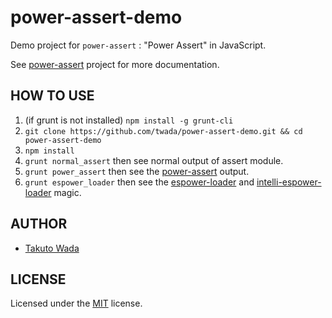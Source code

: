 power-assert-demo
================================

Demo project for `power-assert` : "Power Assert" in JavaScript.

See [power-assert](http://github.com/twada/power-assert) project for more documentation.


HOW TO USE
---------------------------------------

1. (if grunt is not installed) `npm install -g grunt-cli`
2. `git clone https://github.com/twada/power-assert-demo.git && cd power-assert-demo`
3. `npm install`
4. `grunt normal_assert` then see normal output of assert module.
5. `grunt power_assert` then see the [power-assert](http://github.com/twada/power-assert) output.
7. `grunt espower_loader` then see the [espower-loader](http://github.com/twada/espower-loader) and [intelli-espower-loader](https://github.com/azu/intelli-espower-loader) magic.


AUTHOR
---------------------------------------
* [Takuto Wada](http://github.com/twada)


LICENSE
---------------------------------------
Licensed under the [MIT](https://raw.github.com/twada/power-assert-demo/master/MIT-LICENSE.txt) license.

